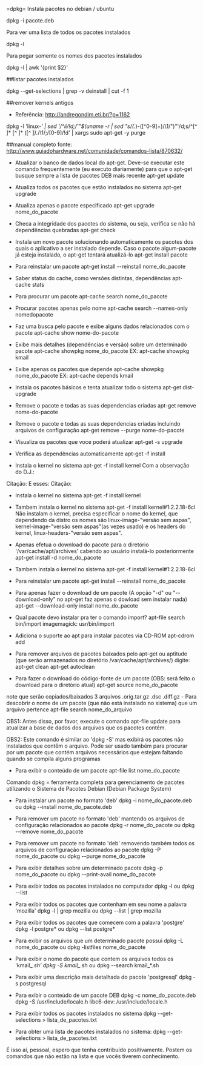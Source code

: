  =dpkg=
Instala pacotes no debian / ubuntu

  dpkg -i pacote.deb

Para ver uma lista de todos os pacotes instalados

  dpkg -l

Para pegar somente os nomes dos pacotes instalados

  dpkg -l | awk '{print $2}'

##listar pacotes instalados

dpkg --get-selections | grep -v deinstall | cut -f 1

##remover kernels antigos
* Referência: http://andregondim.eti.br/?p=1162

dpkg -l 'linux-*' | sed '/^ii/!d;/'"$(uname -r | sed "s/\(.*\)-\([^0-9]\+\)/\1/")"'/d;s/^[^ ]* [^ ]* \([^ ]*\).*/\1/;/[0-9]/!d' | xargs sudo apt-get -y purge

##manual completo
fonte: http://www.guiadohardware.net/comunidade/comandos-lista/870632/


- Atualizar o banco de dados local do apt-get. Deve-se executar este comando frequentemente (eu executo diariamente) para que o apt-get busque sempre a lista de pacotes DEB mais recente
apt-get update

- Atualiza todos os pacotes que estão instalados no sistema
apt-get upgrade

- Atualiza apenas o pacote especificado
apt-get upgrade nome_do_pacote

- Checa a integridade dos pacotes do sistema, ou seja, verifica se não há dependências quebradas
apt-get check

- Instala um novo pacote solucionando automaticamente os pacotes dos quais o aplicativo a ser instalado depende. Caso o pacote algum-pacote já esteja instalado, o apt-get tentará atualizá-lo
apt-get install pacote

- Para reinstalar um pacote
apt-get install --reinstall nome_do_pacote

- Saber status do cache, como versões distintas, dependências
apt-cache stats

- Para procurar um pacote
apt-cache search nome_do_pacote

- Procurar pacotes apenas pelo nome
apt-cache search --names-only nomedopacote

- Faz uma busca pelo pacote e exibe alguns dados relacionados com o pacote
apt-cache show nome-do-pacote

- Exibe mais detalhes (dependências e versão) sobre um determinado pacote
apt-cache showpkg nome_do_pacote
EX: apt-cache showpkg kmail

- Exibe apenas os pacotes que depende
apt-cache showpkg nome_do_pacote
EX: apt-cache depends kmail

- Instala os pacotes básicos e tenta atualizar todo o sistema
apt-get dist-upgrade

- Remove o pacote e todas as suas dependencias criadas
apt-get remove nome-do-pacote

- Remove o pacote e todas as suas dependencias criadas incluindo arquivos de configuração
apt-get remove --purge nome-do-pacote

- Visualiza os pacotes que voce poderá atualizar
apt-get -s upgrade

- Verifica as dependências automaticamente
apt-get -f install

- Instala o kernel no sistema
apt-get -f install kernel
Com a observação do D.J.:

Citação:
E esses:
Citação:
- Instala o kernel no sistema
apt-get -f install kernel

- Tambem instala o kernel no sistema
apt-get -f install kernel#1:2.2.18-6cl
Não instalam o kernel, precisa especificar o nome do kernel, que dependendo da distro os nomes são linux-image-"versão sem aspas", kernel-image-"versão sem aspas"(as vezes usado) e os headers do kernel, linux-headers-"versão sem aspas".

- Apenas efetua o download do pacote para o diretório '/var/cache/apt/archives' cabendo ao usuário instalá-lo posteriormente
apt-get install -d nome_do_pacote

- Tambem instala o kernel no sistema
apt-get -f install kernel#1:2.2.18-6cl

- Para reinstalar um pacote
apt-get install --reinstall nome_do_pacote

- Para apenas fazer o download de um pacote (A opção "-d" ou "--download-only" no apt-get faz apenas o dowload sem instalar nada)
apt-get --download-only install nome_do_pacote

- Qual pacote devo instalar pra ter o comando import?
apt-file search bin/import imagemagick: usr/bin/import

- Adiciona o suporte ao apt para instalar pacotes via CD-ROM
apt-cdrom add

- Para remover arquivos de pacotes baixados pelo apt-get ou aptitude (que serão armazenados no diretório /var/cache/apt/archives/) digite:
apt-get clean apt-get autoclean

- Para fazer o download do código-fonte de um pacote (OBS: será feito o download para o diretório atual)
apt-get source nome_do_pacote

note que serão copiados/baixados 3 arquivos .orig.tar.gz .dsc .diff.gz - Para descobrir o nome de um pacote (que não está instalado no sistema) que um arquivo pertence
apt-file search nome_do_arquivo

OBS1: Antes disso, por favor, execute o comando apt-file update para atualizar a base de dados dos arquivos que os pacotes contém.

OBS2: Este comando é similar ao 'dpkg -S' mas exibirá os pacotes não instalados que contêm o arquivo. Pode ser usado também para procurar por um pacote que contém arquivos necessários que estejam faltando quando se compila alguns programas

- Para exibir o conteúdo de um pacote
apt-file list nome_do_pacote

Comando dpkg = ferramenta completa para gerenciamento de pacotes utilizando o Sistema de Pacotes Debian (Debian Package System)

- Para instalar um pacote no formato 'deb'
dpkg -i nome_do_pacote.deb
ou
dpkg --install nome_do_pacote.deb

- Para remover um pacote no formato 'deb' mantendo os arquivos de configuração relacionados ao pacote
dpkg -r nome_do_pacote
ou
dpkg --remove nome_do_pacote

- Para remover um pacote no formato 'deb' removendo também todos os arquivos de configuração relacionados ao pacote
dpkg -P nome_do_pacote
ou
dpkg --purge nome_do_pacote

- Para exibir detalhes sobre um determinado pacote
dpkg -p nome_do_pacote
ou
dpkg --print-avail nome_do_pacote

- Para exibir todos os pacotes instalados no computador
dpkg -l
ou
dpkg --list

- Para exibir todos os pacotes que contenham em seu nome a palavra 'mozilla'
dpkg -l | grep mozilla
ou
dpkg --list | grep mozilla

- Para exibir todos os pacotes que comecem com a palavra 'postgre'
dpkg -l postgre*
ou
dpkg --list postgre*

- Para exibir os arquivos que um determinado pacote possui
dpkg -L nome_do_pacote
ou
dpkg -listfiles nome_do_pacote

- Para exibir o nome do pacote que contem os arquivos todos os 'kmail_*.sh'
dpkg -S kmail_*.sh
ou
dpkg --search kmail_*.sh

- Para exibir uma descrição mais detalhada do pacote 'postgresql'
dpkg -s postgresql

- Para exibir o conteúdo de um pacote DEB
dpkg -c nome_do_pacote.deb
dpkg -S /usr/include/locale.h libc6-dev: /usr/include/locale.h

- Para exibir todos os pacotes instalados no sistema
dpkg --get-selections > lista_de_pacotes.txt

- Para obter uma lista de pacotes instalados no sistema:
dpkg --get-selections > lista_de_pacotes.txt

É isso aí, pessoal, espero que tenha contribuído positivamente. Postem os comandos que não estão na lista e que vocês tiverem conhecimento. 



